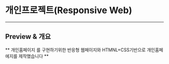 # 개인프로젝트(Responsive Web)
--------------------------------

## Preview & 개요 
** 개인홈페이지 를 구현하기위한 반응형 웹페이지와  HTMNL+CSS기반으로 개인홈페에지를 제작했습니다 ** 

